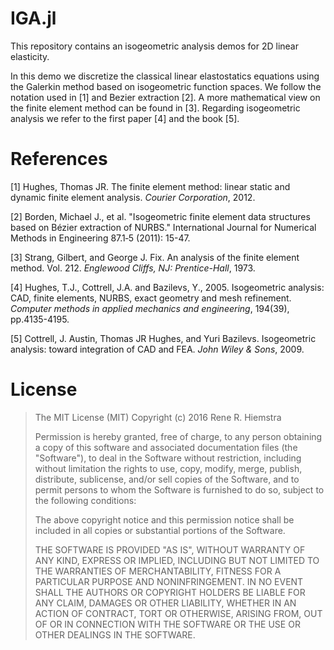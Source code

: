 
# IGA.jl

This repository contains an isogeometric analysis demos for 2D linear elasticity.

In this demo we discretize the classical linear elastostatics equations using the Galerkin method based on isogeometric function spaces. We follow the notation used in [1] and Bezier extraction [2]. A more mathematical view on the finite element method can be found in [3]. Regarding isogeometric analysis we refer to the first paper [4] and the book [5].


# References

[1] Hughes, Thomas JR. The finite element method: linear static and dynamic finite element analysis. *Courier Corporation*, 2012.

[2] Borden, Michael J., et al. "Isogeometric finite element data structures based on Bézier extraction of NURBS." International Journal for Numerical Methods in Engineering 87.1‐5 (2011): 15-47.

[3] Strang, Gilbert, and George J. Fix. An analysis of the finite element method. Vol. 212. *Englewood Cliffs, NJ: Prentice-Hall*, 1973.

[4] Hughes, T.J., Cottrell, J.A. and Bazilevs, Y., 2005. Isogeometric analysis: CAD, finite elements, NURBS, exact geometry and mesh refinement. *Computer methods in applied mechanics and engineering*, 194(39), pp.4135-4195.

[5] Cottrell, J. Austin, Thomas JR Hughes, and Yuri Bazilevs. Isogeometric analysis: toward integration of CAD and FEA. *John Wiley & Sons*, 2009.


# License

> The MIT License (MIT)
> Copyright (c) 2016 Rene R. Hiemstra
>
> Permission is hereby granted, free of charge, to any person obtaining a copy
> of this software and associated documentation files (the "Software"), to deal
> in the Software without restriction, including without limitation the rights
> to use, copy, modify, merge, publish, distribute, sublicense, and/or sell
> copies of the Software, and to permit persons to whom the Software is
> furnished to do so, subject to the following conditions:
>
> The above copyright notice and this permission notice shall be included in all
> copies or substantial portions of the Software.
>
> THE SOFTWARE IS PROVIDED "AS IS", WITHOUT WARRANTY OF ANY KIND, EXPRESS OR
> IMPLIED, INCLUDING BUT NOT LIMITED TO THE WARRANTIES OF MERCHANTABILITY,
> FITNESS FOR A PARTICULAR PURPOSE AND NONINFRINGEMENT. IN NO EVENT SHALL THE
> AUTHORS OR COPYRIGHT HOLDERS BE LIABLE FOR ANY CLAIM, DAMAGES OR OTHER
> LIABILITY, WHETHER IN AN ACTION OF CONTRACT, TORT OR OTHERWISE, ARISING FROM,
> OUT OF OR IN CONNECTION WITH THE SOFTWARE OR THE USE OR OTHER DEALINGS IN THE
> SOFTWARE.
